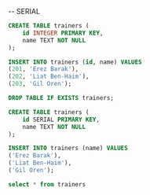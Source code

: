 -- SERIAL

```sql
CREATE TABLE trainers (
    id INTEGER PRIMARY KEY,
    name TEXT NOT NULL
);
```

```sql
INSERT INTO trainers (id, name) VALUES
(201, 'Erez Barak'),
(202, 'Liat Ben-Haim'),
(203, 'Gil Oren');
```
```sql
DROP TABLE IF EXISTS trainers;
```
```sql
CREATE TABLE trainers (
    id SERIAL PRIMARY KEY,
    name TEXT NOT NULL
);
```
```sql
INSERT INTO trainers (name) VALUES
('Erez Barak'),
('Liat Ben-Haim'),
('Gil Oren');
```
```sql
select * from trainers
```
